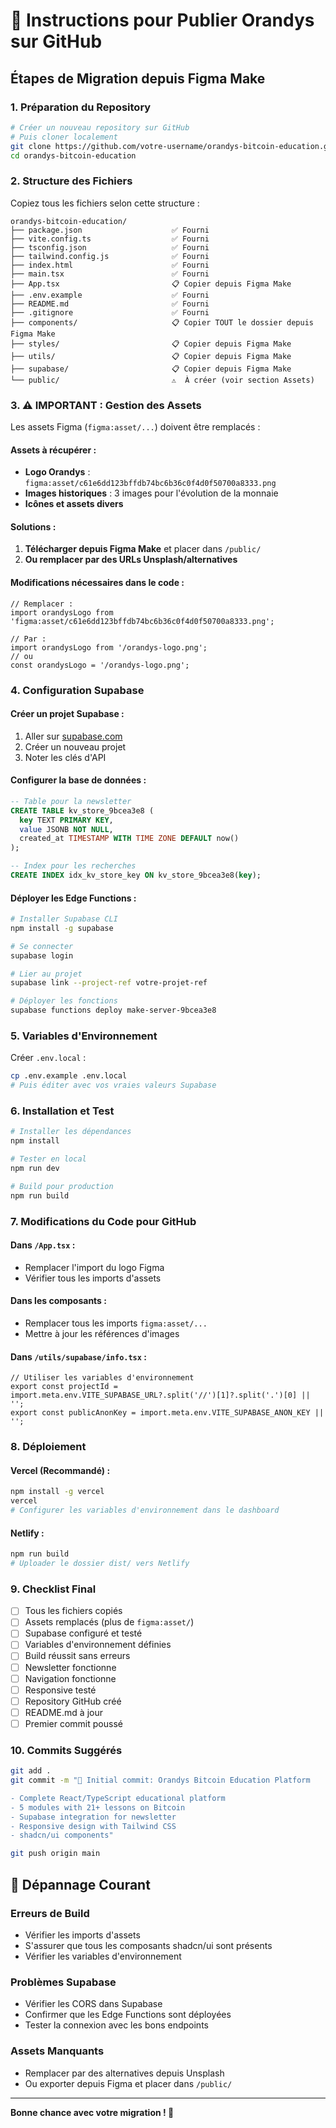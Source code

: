 # 🚀 Instructions pour Publier Orandys sur GitHub

## Étapes de Migration depuis Figma Make

### 1. Préparation du Repository

```bash
# Créer un nouveau repository sur GitHub
# Puis cloner localement
git clone https://github.com/votre-username/orandys-bitcoin-education.git
cd orandys-bitcoin-education
```

### 2. Structure des Fichiers

Copiez tous les fichiers selon cette structure :

```
orandys-bitcoin-education/
├── package.json                    ✅ Fourni
├── vite.config.ts                  ✅ Fourni  
├── tsconfig.json                   ✅ Fourni
├── tailwind.config.js              ✅ Fourni
├── index.html                      ✅ Fourni
├── main.tsx                        ✅ Fourni
├── App.tsx                         📋 Copier depuis Figma Make
├── .env.example                    ✅ Fourni
├── README.md                       ✅ Fourni
├── .gitignore                      ✅ Fourni
├── components/                     📋 Copier TOUT le dossier depuis Figma Make
├── styles/                         📋 Copier depuis Figma Make
├── utils/                          📋 Copier depuis Figma Make
├── supabase/                       📋 Copier depuis Figma Make
└── public/                         ⚠️  À créer (voir section Assets)
```

### 3. ⚠️ IMPORTANT : Gestion des Assets

Les assets Figma (`figma:asset/...`) doivent être remplacés :

#### Assets à récupérer :
- **Logo Orandys** : `figma:asset/c61e6dd123bffdb74bc6b36c0f4d0f50700a8333.png`
- **Images historiques** : 3 images pour l'évolution de la monnaie
- **Icônes et assets divers**

#### Solutions :
1. **Télécharger depuis Figma Make** et placer dans `/public/`
2. **Ou remplacer par des URLs Unsplash/alternatives**

#### Modifications nécessaires dans le code :
```tsx
// Remplacer :
import orandysLogo from 'figma:asset/c61e6dd123bffdb74bc6b36c0f4d0f50700a8333.png';

// Par :
import orandysLogo from '/orandys-logo.png';
// ou
const orandysLogo = '/orandys-logo.png';
```

### 4. Configuration Supabase

#### Créer un projet Supabase :
1. Aller sur [supabase.com](https://supabase.com)
2. Créer un nouveau projet
3. Noter les clés d'API

#### Configurer la base de données :
```sql
-- Table pour la newsletter
CREATE TABLE kv_store_9bcea3e8 (
  key TEXT PRIMARY KEY,
  value JSONB NOT NULL,
  created_at TIMESTAMP WITH TIME ZONE DEFAULT now()
);

-- Index pour les recherches
CREATE INDEX idx_kv_store_key ON kv_store_9bcea3e8(key);
```

#### Déployer les Edge Functions :
```bash
# Installer Supabase CLI
npm install -g supabase

# Se connecter
supabase login

# Lier au projet
supabase link --project-ref votre-projet-ref

# Déployer les fonctions
supabase functions deploy make-server-9bcea3e8
```

### 5. Variables d'Environnement

Créer `.env.local` :
```bash
cp .env.example .env.local
# Puis éditer avec vos vraies valeurs Supabase
```

### 6. Installation et Test

```bash
# Installer les dépendances
npm install

# Tester en local
npm run dev

# Build pour production
npm run build
```

### 7. Modifications du Code pour GitHub

#### Dans `/App.tsx` :
- Remplacer l'import du logo Figma
- Vérifier tous les imports d'assets

#### Dans les composants :
- Remplacer tous les imports `figma:asset/...`
- Mettre à jour les références d'images

#### Dans `/utils/supabase/info.tsx` :
```tsx
// Utiliser les variables d'environnement
export const projectId = import.meta.env.VITE_SUPABASE_URL?.split('//')[1]?.split('.')[0] || '';
export const publicAnonKey = import.meta.env.VITE_SUPABASE_ANON_KEY || '';
```

### 8. Déploiement

#### Vercel (Recommandé) :
```bash
npm install -g vercel
vercel
# Configurer les variables d'environnement dans le dashboard
```

#### Netlify :
```bash
npm run build
# Uploader le dossier dist/ vers Netlify
```

### 9. Checklist Final

- [ ] Tous les fichiers copiés
- [ ] Assets remplacés (plus de `figma:asset/`)
- [ ] Supabase configuré et testé
- [ ] Variables d'environnement définies
- [ ] Build réussit sans erreurs
- [ ] Newsletter fonctionne
- [ ] Navigation fonctionne
- [ ] Responsive testé
- [ ] Repository GitHub créé
- [ ] README.md à jour
- [ ] Premier commit poussé

### 10. Commits Suggérés

```bash
git add .
git commit -m "🎉 Initial commit: Orandys Bitcoin Education Platform

- Complete React/TypeScript educational platform
- 5 modules with 21+ lessons on Bitcoin
- Supabase integration for newsletter
- Responsive design with Tailwind CSS
- shadcn/ui components"

git push origin main
```

## 🔧 Dépannage Courant

### Erreurs de Build
- Vérifier les imports d'assets
- S'assurer que tous les composants shadcn/ui sont présents
- Vérifier les variables d'environnement

### Problèmes Supabase
- Vérifier les CORS dans Supabase
- Confirmer que les Edge Functions sont déployées
- Tester la connexion avec les bons endpoints

### Assets Manquants
- Remplacer par des alternatives depuis Unsplash
- Ou exporter depuis Figma et placer dans `/public/`

---

**Bonne chance avec votre migration ! 🚀**